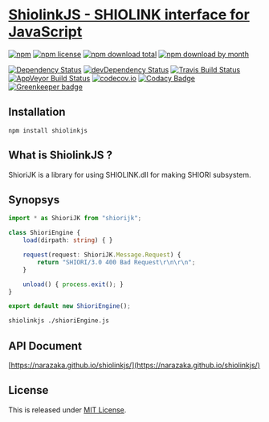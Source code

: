 [ShiolinkJS - SHIOLINK interface for JavaScript](https://github.com/Narazaka/shiolinkjs)
=============================================

[![npm](https://img.shields.io/npm/v/shiolinkjs.svg)](https://www.npmjs.com/package/shiolinkjs)
[![npm license](https://img.shields.io/npm/l/shiolinkjs.svg)](https://www.npmjs.com/package/shiolinkjs)
[![npm download total](https://img.shields.io/npm/dt/shiolinkjs.svg)](https://www.npmjs.com/package/shiolinkjs)
[![npm download by month](https://img.shields.io/npm/dm/shiolinkjs.svg)](https://www.npmjs.com/package/shiolinkjs)

[![Dependency Status](https://david-dm.org/Narazaka/shiolinkjs/status.svg)](https://david-dm.org/Narazaka/shiolinkjs)
[![devDependency Status](https://david-dm.org/Narazaka/shiolinkjs/dev-status.svg)](https://david-dm.org/Narazaka/shiolinkjs?type=dev)
[![Travis Build Status](https://travis-ci.org/Narazaka/shiolinkjs.svg?branch=master)](https://travis-ci.org/Narazaka/shiolinkjs)
[![AppVeyor Build Status](https://ci.appveyor.com/api/projects/status/github/Narazaka/shiolinkjs?svg=true&branch=master)](https://ci.appveyor.com/project/Narazaka/shiolinkjs)
[![codecov.io](https://codecov.io/github/Narazaka/shiolinkjs/coverage.svg?branch=master)](https://codecov.io/github/Narazaka/shiolinkjs?branch=master)
[![Codacy Badge](https://api.codacy.com/project/badge/Grade/203584ecb10d4dc29105951014b92bd1)](https://www.codacy.com/app/narazaka/shiolinkjs?utm_source=github.com&amp;utm_medium=referral&amp;utm_content=Narazaka/shiolinkjs&amp;utm_campaign=Badge_Grade)
[![Greenkeeper badge](https://badges.greenkeeper.io/Narazaka/shiolinkjs.svg)](https://greenkeeper.io/)

Installation
--------------------------

```
npm install shiolinkjs
```

What is ShiolinkJS ?
--------------------------

ShioriJK is a library for using SHIOLINK.dll for making SHIORI subsystem.

Synopsys
--------------------------

```typescript
import * as ShioriJK from "shiorijk";

class ShioriEngine {
    load(dirpath: string) { }

    request(request: ShioriJK.Message.Request) {
        return "SHIORI/3.0 400 Bad Request\r\n\r\n";
    }

    unload() { process.exit(); }
}

export default new ShioriEngine();
```

```bash
shiolinkjs ./shioriEngine.js
```

API Document
--------------------------

[https://narazaka.github.io/shiolinkjs/](https://narazaka.github.io/shiolinkjs/)

License
--------------------------

This is released under [MIT License](https://narazaka.net/license/MIT?2017).
